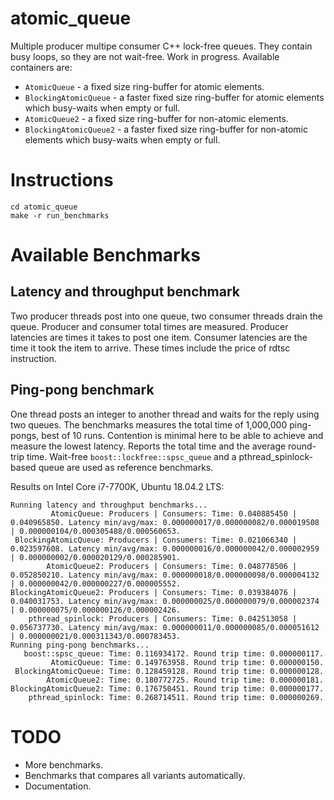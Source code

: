 # atomic_queue
Multiple producer multipe consumer C++ lock-free queues. They contain busy loops, so they are not wait-free.
Work in progress.
Available containers are:
* `AtomicQueue` - a fixed size ring-buffer for atomic elements.
* `BlockingAtomicQueue`  - a faster fixed size ring-buffer for atomic elements which busy-waits when empty or full.
* `AtomicQueue2` - a fixed size ring-buffer for non-atomic elements.
* `BlockingAtomicQueue2`  - a faster fixed size ring-buffer for non-atomic elements which busy-waits when empty or full.

# Instructions
```
cd atomic_queue
make -r run_benchmarks
```

# Available Benchmarks
## Latency and throughput benchmark
Two producer threads post into one queue, two consumer threads drain the queue. Producer and consumer total times are measured. Producer latencies are times it takes to post one item. Consumer latencies are the time it took the item to arrive. These times include the price of rdtsc instruction.
## Ping-pong benchmark
One thread posts an integer to another thread and waits for the reply using two queues. The benchmarks measures the total time of 1,000,000 ping-pongs, best of 10 runs. Contention is minimal here to be able to achieve and measure the lowest latency. Reports the total time and the average round-trip time. Wait-free `boost::lockfree::spsc_queue` and a pthread_spinlock-based queue are used as reference benchmarks.

Results on Intel Core i7-7700K, Ubuntu 18.04.2 LTS:
```
Running latency and throughput benchmarks...
         AtomicQueue: Producers | Consumers: Time: 0.040885450 | 0.040965850. Latency min/avg/max: 0.000000017/0.000000082/0.000019508 | 0.000000104/0.000305488/0.000560653.
 BlockingAtomicQueue: Producers | Consumers: Time: 0.021066340 | 0.023597608. Latency min/avg/max: 0.000000016/0.000000042/0.000002959 | 0.000000002/0.000020129/0.000285901.
        AtomicQueue2: Producers | Consumers: Time: 0.048778506 | 0.052850210. Latency min/avg/max: 0.000000018/0.000000098/0.000004132 | 0.000000042/0.000000227/0.000005552.
BlockingAtomicQueue2: Producers | Consumers: Time: 0.039384076 | 0.040031753. Latency min/avg/max: 0.000000025/0.000000079/0.000002374 | 0.000000075/0.000000126/0.000002426.
    pthread_spinlock: Producers | Consumers: Time: 0.042513058 | 0.056737730. Latency min/avg/max: 0.000000011/0.000000085/0.000051612 | 0.000000021/0.000311343/0.000783453.
Running ping-pong benchmarks...
   boost::spsc_queue: Time: 0.116934172. Round trip time: 0.000000117.
         AtomicQueue: Time: 0.149763958. Round trip time: 0.000000150.
 BlockingAtomicQueue: Time: 0.128459128. Round trip time: 0.000000128.
        AtomicQueue2: Time: 0.180772725. Round trip time: 0.000000181.
BlockingAtomicQueue2: Time: 0.176750451. Round trip time: 0.000000177.
    pthread_spinlock: Time: 0.268714511. Round trip time: 0.000000269.

```
# TODO
* More benchmarks.
* Benchmarks that compares all variants automatically.
* Documentation.
